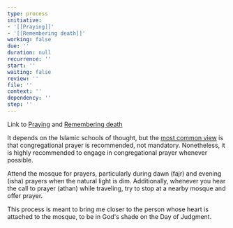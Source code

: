 ```yaml
---
type: process
initiative:
- '[[Praying]]'
- '[[Remembering death]]'
working: false
due: ''
duration: null
recurrence: ''
start: ''
waiting: false
review: ''
file: ''
context: ''
dependency: ''
step: ''
---
```


Link to [Praying](Initiatives/worship/Praying.md) and [Remembering death](Initiatives/good%20traits/Remembering%20death.md)

It depends on the Islamic schools of thought, but the [most common view](https://seekersguidance.org/answers/prayer/what-is-the-majority-opinion-on-congregational-prayer/) is that congregational prayer is recommended, not mandatory. Nonetheless, it is highly recommended to engage in congregational prayer whenever possible.

Attend the mosque for prayers, particularly during dawn (fajr) and evening (isha) prayers when the natural light is dim. Additionally, whenever you hear the call to prayer (athan) while traveling, try to stop at a nearby mosque and offer prayer.

This process is meant to bring me closer to the person whose heart is attached to the mosque, to be in God's shade on the Day of Judgment.
